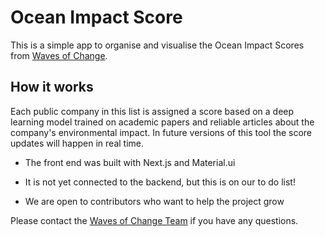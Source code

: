 # Ocean Impact Score

This is a simple app to organise and visualise the Ocean Impact Scores from [Waves of Change](https://www.wavesofchange.earth/). 

## How it works

Each public company in this list is assigned a score based on a deep learning model trained on academic papers and reliable articles about the company's environmental impact. In future versions of this tool the score updates will happen in real time. 

* The front end was built with Next.js and Material.ui

* It is not yet connected to the backend, but this is on our to do list!

* We are open to contributors who want to help the project grow

Please contact the [Waves of Change Team](team@wavesofchange.earth) if you have any questions. 

